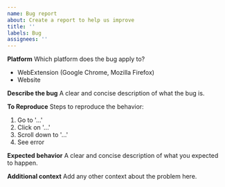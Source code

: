 ```yaml
---
name: Bug report
about: Create a report to help us improve
title: ''
labels: Bug
assignees: ''
---
```


**Platform**
Which platform does the bug apply to?

- WebExtension (Google Chrome, Mozilla Firefox)
- Website

**Describe the bug**
A clear and concise description of what the bug is.

**To Reproduce**
Steps to reproduce the behavior:

1. Go to '...'
2. Click on '...'
3. Scroll down to '...'
4. See error

**Expected behavior**
A clear and concise description of what you expected to happen.

**Additional context**
Add any other context about the problem here.
